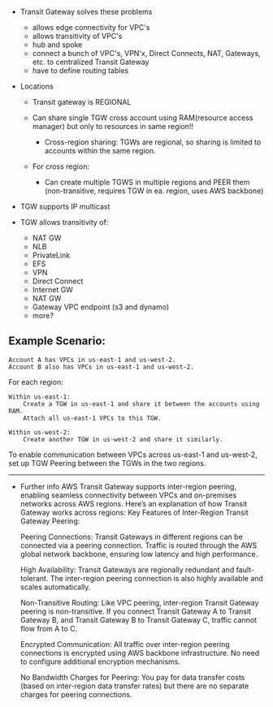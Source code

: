 
* Transit Gateway solves these problems 
    * allows edge connectivity for VPC's
    * allows transitivity of VPC's
    * hub and spoke
    * connect a bunch of VPC's, VPN'x, Direct Connects, NAT, Gateways, etc. to centralized Transit Gateway
    * have to define routing tables



* Locations
    * Transit gateway is REGIONAL
    * Can share single TGW cross account using RAM(resource access manager) but only to resources in same region!!
        * Cross-region sharing: TGWs are regional, so sharing is limited to accounts within the same region.

    * For cross region:
        * Can create multiple TGWS in multiple regions and PEER them (non-transitive, requires TGW in ea. region, uses AWS backbone)


* TGW supports IP multicast


* TGW allows transitivity of:
    * NAT GW
    * NLB
    * PrivateLink
    * EFS
    * VPN
    * Direct Connect
    * Internet GW
    * NAT GW
    * Gateway VPC endpoint (s3 and dynamo)
    * more?



Example Scenario:
-------
    Account A has VPCs in us-east-1 and us-west-2.
    Account B also has VPCs in us-east-1 and us-west-2.

For each region:

    Within us-east-1:
        Create a TGW in us-east-1 and share it between the accounts using RAM.
        Attach all us-east-1 VPCs to this TGW.

    Within us-west-2:
        Create another TGW in us-west-2 and share it similarly.

To enable communication between VPCs across us-east-1 and us-west-2, set up TGW Peering between the TGWs in the two regions.




----
* Further info
AWS Transit Gateway supports inter-region peering, enabling seamless connectivity between VPCs and on-premises networks across AWS regions. Here’s an explanation of how Transit Gateway works across regions:
Key Features of Inter-Region Transit Gateway Peering:

    Peering Connections:
        Transit Gateways in different regions can be connected via a peering connection.
        Traffic is routed through the AWS global network backbone, ensuring low latency and high performance.

    High Availability:
        Transit Gateways are regionally redundant and fault-tolerant.
        The inter-region peering connection is also highly available and scales automatically.

    Non-Transitive Routing:
        Like VPC peering, inter-region Transit Gateway peering is non-transitive.
        If you connect Transit Gateway A to Transit Gateway B, and Transit Gateway B to Transit Gateway C, traffic cannot flow from A to C.

    Encrypted Communication:
        All traffic over inter-region peering connections is encrypted using AWS backbone infrastructure.
        No need to configure additional encryption mechanisms.

    No Bandwidth Charges for Peering:
        You pay for data transfer costs (based on inter-region data transfer rates) but there are no separate charges for peering connections.